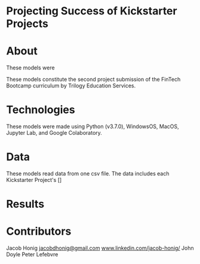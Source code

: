 # Projecting Success of Kickstarter Projects

# About
These models were

These models constitute the second project submission of the FinTech Bootcamp curriculum by Trilogy Education Services. 

# Technologies
These models were made using Python (v3.7.0), WindowsOS, MacOS, Jupyter Lab, and Google Colaboratory. 

# Data
These models read data from one csv file. The data includes each Kickstarter Project's []

# Results

# Contributors
Jacob Honig jacobdhonig@gmail.com www.linkedin.com/jacob-honig/
John Doyle 
Peter Lefebvre
